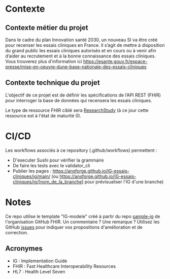 # Contexte

## Contexte métier du projet
Dans le cadre du plan Innovation santé 2030, un nouveau SI va être créé pour recenser les essais cliniques en France. Il s’agit de mettre à disposition du grand public les essais cliniques autorisés et en cours ou à venir afin d’aider au recrutement et à la bonne connaissance des essais cliniques.
Vous trouverez plus d'information ici https://esante.gouv.fr/espace-presse/mise-en-oeuvre-dune-base-nationale-des-essais-cliniques


## Contexte technique du projet
L'objectif de ce projet est de définir les spécifications de l’API REST (FHIR) pour interroger la base de données qui recensera les essais cliniques.

Le type de ressource FHIR ciblé sera [ResearchStudy](https://www.hl7.org/fhir/researchstudy.html) (à ce jour cette ressource est à l'état de maturité 0).


# CI/CD
Les workflows associés à ce repository (.github/workflows) permettent : 
* D'executer Sushi pour vérifier la grammaire
* De faire les tests avec le validator_cli
* Publier les pages : https://ansforge.github.io/IG-essais-cliniques/ig/main/ (ou https://ansforge.github.io/IG-essais-cliniques/ig/[nom_de_la_branche] pour prévisualiser l'IG d'une branche)

# Notes
Ce repo utilise le template "IG-modele" créé à partir du repo [sample-ig](https://github.com/FHIR/sample-ig) de l'organisation GitHub FHIR.
Un commentaire ? Une remarque ? Utilisez les GitHub [issues](https://docs.github.com/fr/issues) pour indiquer vos propositions d'amélioration et de correction.

## Acronymes

* IG : Implementation Guide
* FHIR : Fast Healthcare Interoperability Resources
* HL7 : Health Level Seven
